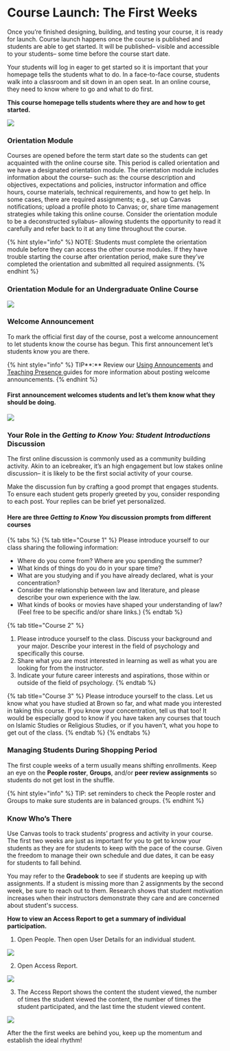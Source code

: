 # Course Launch: The First Weeks

Once you’re finished designing, building, and testing your course, it is ready for launch. Course launch happens once the course is published and students are able to get started. It will be published– visible and accessible to your students– some time before the course start date.

Your students will log in eager to get started so it is important that your homepage tells the students what to do. In a face-to-face course, students walk into a classroom and sit down in an open seat. In an online course, they need to know where to go and what to do first.

**This course homepage tells students where they are and how to get started.**

![](../../.gitbook/assets/first-weeks_homepage.png)

### Orientation Module 

Courses are opened before the term start date so the students can get acquainted with the online course site. This period is called orientation and we have a designated orientation module. The orientation module includes information about the course– such as: the course description and objectives, expectations and policies, instructor information and office hours, course materials, technical requirements, and how to get help. In some cases, there are required assignments; e.g., set up Canvas notifications; upload a profile photo to Canvas; or, share time management strategies while taking this online course. Consider the orientation module to be a deconstructed syllabus– allowing students the opportunity to read it carefully and refer back to it at any time throughout the course.

{% hint style="info" %}
NOTE: Students must complete the orientation module before they can access the other course modules. If they have trouble starting the course after orientation period, make sure they’ve completed the orientation and submitted all required assignments.
{% endhint %}

### Orientation Module for an Undergraduate Online Course

![](../../.gitbook/assets/screen-shot-2019-06-12-at-15.56.20.png)

### **Welcome Announcement** 

To mark the official first day of the course, post a welcome announcement to let students know the course has begun. This first announcement let’s students know you are there.

{% hint style="info" %}
TIP**:** Review our [Using Announcements](https://brown-sps-online.gitbook.io/facultyguide/teaching-online/using-announcements) and [Teaching Presence ](../teaching-presence.md)guides for more information about posting welcome announcements.
{% endhint %}

#### First announcement welcomes students and let’s them know what they should be doing.

![](../../.gitbook/assets/first-weeks_welcome.png)

### **Your Role in the** _**Getting to Know You: Student Introductions**_ **Discussion** 

The first online discussion is commonly used as a community building activity. Akin to an icebreaker, it’s an high engagement but low stakes online discussion– it is likely to be the first social activity of your course.

Make the discussion fun by crafting a good prompt that engages students. To ensure each student gets properly greeted by you, consider responding to each post. Your replies can be brief yet personalized.

#### Here are three _Getting to Know You_ discussion prompts from different courses

{% tabs %}
{% tab title="Course 1" %}
Please introduce yourself to our class sharing the following information: 

* Where do you come from? Where are you spending the summer? 
* What kinds of things do you do in your spare time?
* What are you studying and if you have already declared, what is your concentration?
* Consider the relationship between law and literature, and please describe your own experience with the law.
* What kinds of books or movies have shaped your understanding of law? \(Feel free to be specific and/or share links.\)
{% endtab %}

{% tab title="Course 2" %}
1. Please introduce yourself to the class. Discuss your background and your major.  Describe your interest in the field of psychology and specifically this course.  
2. Share what you are most interested in learning as well as what you are looking for from the instructor. 
3. Indicate your future career interests and aspirations, those within or outside of the field of psychology. 
{% endtab %}

{% tab title="Course 3" %}
Please introduce yourself to the class. Let us know what you have studied at Brown so far, and what made you interested in taking this course. If you know your concentration, tell us that too! It would be especially good to know if you have taken any courses that touch on Islamic Studies or Religious Studies, or if you haven't, what you hope to get out of the class.
{% endtab %}
{% endtabs %}

### Managing Students During Shopping Period

The first couple weeks of a term usually means shifting enrollments. Keep an eye on the **People roster**, **Groups**, and/or **peer review assignments** so students do not get lost in the shuffle.

{% hint style="info" %}
TIP: set reminders to check the People roster and Groups to make sure students are in balanced groups.
{% endhint %}

### Know Who’s There 

Use Canvas tools to track students’ progress and activity in your course. The first two weeks are just as important for you to get to know your students as they are for students to keep with the pace of the course. Given the freedom to manage their own schedule and due dates, it can be easy for students to fall behind.

You may refer to the **Gradebook** to see if students are keeping up with assignments. If a student is missing more than 2 assignments by the second week, be sure to reach out to them. Research shows that student motivation increases when their instructors demonstrate they care and are concerned about student's success.

**How to view an Access Report to get a summary of individual participation.** 

1. Open People. Then open User Details for an individual student.

![](../../.gitbook/assets/ida-annotation-tool-2%20%282%29.png)

2. Open Access Report.

![](../../.gitbook/assets/ida-annotation-tool.png)

3. The Access Report shows the content the student viewed, the number of times the student viewed the content, the number of times the student participated, and the last time the student viewed content.  

![](../../.gitbook/assets/first-weeks_view-report%20%281%29.png)

After the the first weeks are behind you, keep up the momentum and establish the ideal rhythm!

